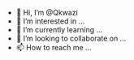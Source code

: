 - 👋 Hi, I’m @Qkwazi
- 👀 I’m interested in ...
- 🌱 I’m currently learning ...
- 💞️ I’m looking to collaborate on ...
- 📫 How to reach me ...

<!---
Qkwazi/Qkwazi is a ✨ special ✨ repository because its `README.md` (this file) appears on your GitHub profile.
You can click the Preview link to take a look at your changes.
--->
